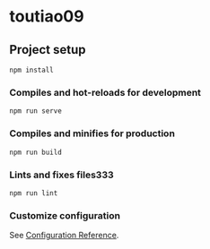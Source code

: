 # toutiao09

## Project setup
```
npm install
```

### Compiles and hot-reloads for development
```
npm run serve
```

### Compiles and minifies for production
```
npm run build
```

### Lints and fixes files333
```
npm run lint
```

### Customize configuration
See [Configuration Reference](https://cli.vuejs.org/config/).
